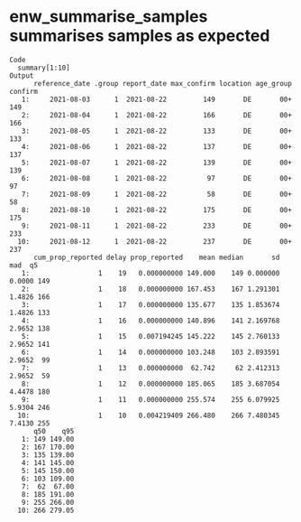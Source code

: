 # enw_summarise_samples summarises samples as expected

    Code
      summary[1:10]
    Output
          reference_date .group report_date max_confirm location age_group confirm
       1:     2021-08-03      1  2021-08-22         149       DE       00+     149
       2:     2021-08-04      1  2021-08-22         166       DE       00+     166
       3:     2021-08-05      1  2021-08-22         133       DE       00+     133
       4:     2021-08-06      1  2021-08-22         137       DE       00+     137
       5:     2021-08-07      1  2021-08-22         139       DE       00+     139
       6:     2021-08-08      1  2021-08-22          97       DE       00+      97
       7:     2021-08-09      1  2021-08-22          58       DE       00+      58
       8:     2021-08-10      1  2021-08-22         175       DE       00+     175
       9:     2021-08-11      1  2021-08-22         233       DE       00+     233
      10:     2021-08-12      1  2021-08-22         237       DE       00+     237
          cum_prop_reported delay prop_reported    mean median       sd    mad  q5
       1:                 1    19   0.000000000 149.000    149 0.000000 0.0000 149
       2:                 1    18   0.000000000 167.453    167 1.291301 1.4826 166
       3:                 1    17   0.000000000 135.677    135 1.853674 1.4826 133
       4:                 1    16   0.000000000 140.896    141 2.169768 2.9652 138
       5:                 1    15   0.007194245 145.222    145 2.760133 2.9652 141
       6:                 1    14   0.000000000 103.248    103 2.893591 2.9652  99
       7:                 1    13   0.000000000  62.742     62 2.412313 2.9652  59
       8:                 1    12   0.000000000 185.065    185 3.687054 4.4478 180
       9:                 1    11   0.000000000 255.574    255 6.079925 5.9304 246
      10:                 1    10   0.004219409 266.480    266 7.480345 7.4130 255
          q50    q95
       1: 149 149.00
       2: 167 170.00
       3: 135 139.00
       4: 141 145.00
       5: 145 150.00
       6: 103 109.00
       7:  62  67.00
       8: 185 191.00
       9: 255 266.00
      10: 266 279.05

